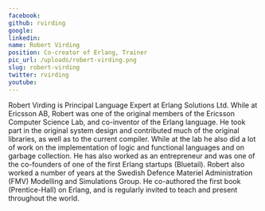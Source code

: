 ```yaml
---
facebook: 
github: rvirding
google: 
linkedin: 
name: Robert Virding
position: Co-creator of Erlang, Trainer
pic_url: /uploads/robert-virding.png
slug: robert-virding
twitter: rvirding
youtube: 
---
```

<p>Robert Virding is Principal Language Expert at Erlang Solutions Ltd. While at Ericsson AB, Robert was one of the original members of the Ericsson Computer Science Lab, and co-inventor of the Erlang language. He took part in the original system design and contributed much of the original libraries, as well as to the current compiler. While at the lab he also did a lot of work on the implementation of logic and functional languages and on garbage collection. He has also worked as an entrepreneur and was one of the co-founders of one of the first Erlang startups (Bluetail). Robert also worked a number of years at the Swedish Defence Materiel Administration (FMV) Modelling and Simulations Group. He co-authored the first book (Prentice-Hall) on Erlang, and is regularly invited to teach and present throughout the world.</p>

